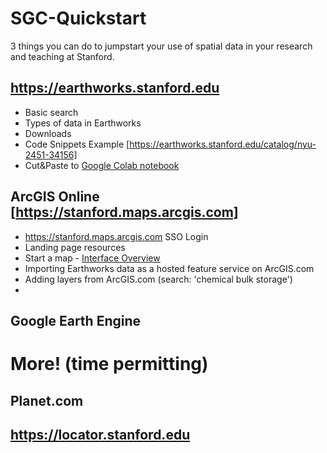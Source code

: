 # SGC-Quickstart

 3 things you can do to jumpstart your use of spatial data in your research and teaching at Stanford. 

## https://earthworks.stanford.edu 

* Basic search
* Types of data in Earthworks
* Downloads
* Code Snippets Example [https://earthworks.stanford.edu/catalog/nyu-2451-34156]
* Cut&Paste to [Google Colab notebook](https://colab.research.google.com)

## ArcGIS Online [https://stanford.maps.arcgis.com]

* https://stanford.maps.arcgis.com SSO Login
* Landing page resources
* Start a map - [Interface Overview](https://resource.esriuk.com/blog/moving-on-from-arcgis-map-viewer-classic/)
* Importing Earthworks data as a hosted feature service on ArcGIS.com
* Adding layers from ArcGIS.com (search: 'chemical bulk storage')
* 

## Google Earth Engine

# More! (time permitting)
## Planet.com

## https://locator.stanford.edu

